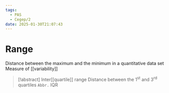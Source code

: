 ```yaml
---
tags:
  - PAS
  - Cegep/2
date: 2025-01-30T21:07:43
---
```


# Range

Distance between the maximum and the minimum in a quantitative data set
Measure of [[variability]]

> [!abstract] Inter[[quartile]] range
> Distance between the 1<sup>st</sup> and 3<sup>rd</sup> quartiles
> `Abbr.` IQR
